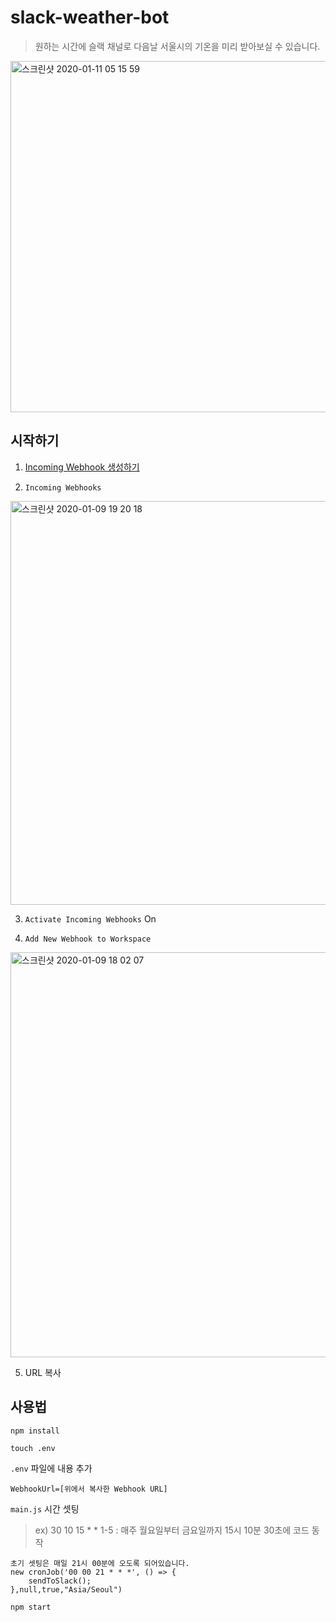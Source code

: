 # slack-weather-bot

> 원하는 시간에 슬랙 채널로 다음날 서울시의 기온을 미리 받아보실 수 있습니다.

<img width="562" alt="스크린샷 2020-01-11 05 15 59" src="https://user-images.githubusercontent.com/48206623/72183505-83f2f100-3431-11ea-84be-b90a4adfe33e.png">


## 시작하기

1. [Incoming Webhook 생성하기](https://api.slack.com/apps?new_app=1)

2. `Incoming Webhooks`
<img width="646" alt="스크린샷 2020-01-09 19 20 18" src="https://user-images.githubusercontent.com/48206623/72059546-96780800-3315-11ea-963d-de50121e7cde.png">

3. `Activate Incoming Webhooks` On

4. `Add New Webhook to Workspace`
<img width="648" alt="스크린샷 2020-01-09 18 02 07" src="https://user-images.githubusercontent.com/48206623/72054167-cf12e400-330b-11ea-8855-c63a4ed90c1b.png">

5. URL 복사


## 사용법

```
npm install
```

```
touch .env
```

`.env` 파일에 내용 추가
```
WebhookUrl=[위에서 복사한 Webhook URL]
```

`main.js` 시간 셋팅
> ex) 30 10 15 * * 1-5 : 매주 월요일부터 금요일까지 15시 10분 30초에 코드 동작
```
초기 셋팅은 매일 21시 00분에 오도록 되어있습니다.
new cronJob('00 00 21 * * *', () => {
    sendToSlack();
},null,true,"Asia/Seoul")
```

```npm start```
